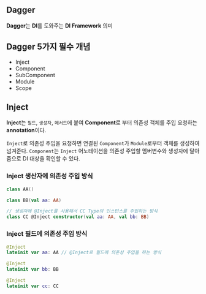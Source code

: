 ## Dagger
**Dagger**는 **DI**를 도와주는 **DI Framework** 의미

## Dagger 5가지 필수 개념
+ Inject
+ Component
+ SubComponent
+ Module
+ Scope

## Inject
**Inject**는 ```필드```, ```생성자```, ```메서드```에 붙여 **Component**로 부터 의존성 객체를 주입 요청하는 **annotation**이다.

```Inject```로 의존성 주입을 요청하면 연결된 ```Component```가 ```Module```로부터 객체를 생성하여 넘겨준다.
```Component```는 ```Inject``` 어노테이션을 의존성 주입할 멤버변수와 생성자에 달아줌으로 DI 대상을 확인할 수 있다.

### Inject 생산자에 의존성 주입 방식
```kotlin
class AA()

class BB(val aa: AA)

// 생성자에 @Inject를 사용해서 CC Type의 인스턴스를 주입하는 방식
class CC @Inject constructor(val aa: AA, val bb: BB)
```
### Inject 필드에 의존성 주입 방식
```kotlin
@Inject
lateinit var aa: AA	// @Inject로 필드에 의존성 주입을 하는 방식

@Inject
lateinit var bb: BB

@Inject
lateinit var cc: CC
```